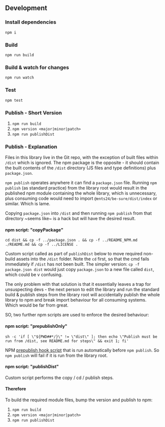 ## Development
### Install dependencies
`npm i`

### Build
`npm run build`

### Build & watch for changes
`npm run watch`

### Test
`npm test`

### Publish - Short Version
1. `npm run build`
2. `npm version <major|minor|patch>`
3. `npm run publishDist`

### Publish - Explanation
Files in this library live in the Git repo, with the exception of built files within `/dist` which is ignored. The npm package is the opposite - it should contain the built contents of the `/dist` directory (JS files and type definitions) plus `package.json`.

`npm publish` operates anywhere it can find a `package.json` file. Running `npm publish` (as standard practice) from the library root would result in the published npm module containing the whole library, which is unnecessary, plus consuming code would need to import `@ents24/be-sure/dist/index` or similar. Which is lame.

Copying `package.json` into `/dist` and then running `npm publish` from that directory ~seems like~ is a hack but will have the desired result.

#### npm script: "copyPackage"
`cd dist && cp -f ../package.json . && cp -f ../README_NPM.md ./README.md && cp -f ../LICENSE .`

Custom script called as part of `publishDist` below to move required non-build assets into the `/dist` folder. Note the `cd` first, so that the cmd fails immediately if `/dist` has not been built. The simpler version: `cp -f package.json dist` would just copy `package.json` to a new file called `dist`, which could be v confusing.

The only problem with that solution is that it essentially leaves a trap for unsuspecting devs - the next person to edit the library and run the standard build & publish steps from the library root will accidentally publish the whole library to npm and break import behaviour for all consuming systems. Which would be far from great.

SO, two further npm scripts are used to enforce the desired behaviour:

#### npm script: "prepublishOnly"
`sh -c 'if [ \"${PWD##*/}\" != \"dist\" ]; then echo \"Publish must be run from /dist, see README.md for steps\" && exit 1; fi'`

NPM [prepublish hook script](https://docs.npmjs.com/cli/v10/using-npm/scripts) that is run automatically before `npm publish`. So `npm publish` will fail if it is run from the library root.

#### npm script: "publishDist"
Custom script performs the copy / cd / publish steps.

#### Therefore
To build the required module files, bump the version and publish to npm:
1. `npm run build`
2. `npm version <major|minor|patch>`
3. `npm run publishDist`